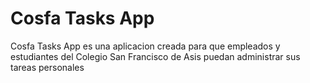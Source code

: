 # Cosfa Tasks App
Cosfa Tasks App es una aplicacion creada para que empleados y estudiantes del Colegio San Francisco de Asis puedan administrar sus tareas personales
